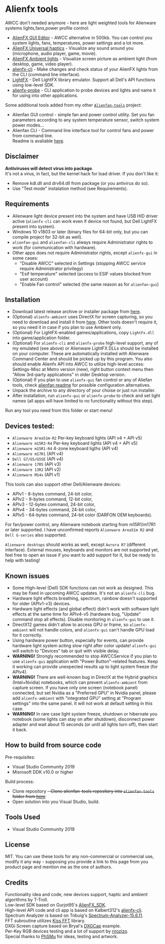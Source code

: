 # Alienfx tools
AWCC don't needed anymore - here are light weighted tools for Alienware systems lights,fans,power profile control:
- [AlienFX GUI Editor](/Doc/alienfx-gui.md) - AWCC alternative in 500kb. You can control you system lights, fans, temperatures, power settings and a lot more.
- [AlienFX Universal haptics](/Doc/alienfx-haptics.md) - Visualize any sound around you (microphone, audio player, game, movie).
- [AlienFX Ambient lights](/Doc/alienfx-ambient.md) - Visualize screen picture as ambient light (from desktop, game, video player).
- [alienfx-cli](/Doc/alienfx-cli.md) - Make changes and check status of your AlienFX lights from the CLI (command line interface).
- [LightFX](/Doc/LightFX.md) - Dell LightFX library emulator. Support all Dell's API functions using low-level SDK.
- [alienfx-probe](/Doc/alienfx-probe.md) - CLI application to probe devices and lights and name it for using into other applications.

Some additional tools added from my other [`Alienfan-tools`](https://github.com/T-Troll/alienfan-tools) project:
- Alienfan GUI control - simple fan and power control utility. Set you fan parameters according to any system temperature sensor, switch system power modes...
- Alienfan CLI - Command line interface tool for control fans and power from command line.  
Readme is avaliable [here](https://github.com/T-Troll/alienfan-tools).

## Disclaimer
**Antiviruses will detect virus into package**.  
It's not a virus, in fact, but the kernel hack for load driver. If you don't like it:
  - Remove kdl.dll and drv64.dll from package (or you antivirus do so).
  - Use "Test mode" instalation method (see Requirements).

## Requirements
- Alienware light device present into the system and have USB HID driver active (`alienfx-cli` can work even if device not found, but Dell LightFX present into system).
- Windows 10 v1803 or later (binary files for 64-bit only, but you can compile project for 32-bit as well).
- `alienfan-gui` and `alienfan-cli` always require Administrator rights to work (for communication with hardware).
- Other apps does not require Administrator rights, except `alienfx-gui` in some cases:
  - "Disable AWCC" selected in Settings (stopping AWCC service require Administrator privilegy)
  - "Esif temperature" selected (access to ESIF values blocked from user account)
  - "Enable Fan control" selected (the same reason as for `alienfan-gui`)

## Installation
- Download latest release archive or installer package from [here](https://github.com/T-Troll/alienfx-tools/releases).  
- (Optional) `alienfx-ambient` uses DirectX for screen capturing, so you need to download and install it from [here](https://www.microsoft.com/en-us/download/details.aspx?id=35). Other tools doesn't require it, so you need it in case if you plan to use Ambient only.
- (Optional) For LightFX-enabled games/applications, copy `LightFx.dll` into game/application folder.
- (Optional) For `alienfx-cli` and `alienfx-probe` high-level support, any of my emulated (see above) or Alienware LightFX DLLs should be installed on your computer. These are automatically installed with Alienware Command Center and should be picked up by this program. You also should enable Alienfx API into AWCC to utilize high-level access: Settings-Misc at Metro version (new), right button context menu then "Allow 3rd-party applications" in older Desktop version. 
- (Optional) If you plan to use `alienfx-gui` fan control or any of Aliefan tools, check [alienfan readme](https://github.com/T-Troll/alienfan-tools) for possible configuration alternatives.
- Unpack the archive to any directory of your choise or just run installer.  
- After installation, run `alienfx-gui` or `alienfx-probe` to check and set light names (all apps will have limited to no functionality without this step).  

Run any tool you need from this folder or start menu!

## Devices tested:
- `Alienware Area51m-R2` Per-key keyboard lights (API v4 + API v5)
- `Alienware m15R3-R4` Per-key keyboard lights (API v4 + API v5)
- `Alienware m15R1-R4` 4-zone keyboard ligths (API v4)
- `Alienware m17R1` (API v4) 
- `Dell G7/G5/G5SE` (API v4)
- `Alienware 17R5` (API v3)
- `Alienware 13R2` (API v2)
- `Alienware M14x` (API v1)

This tools can also support other Dell/Alienware devices:
- APIv1 - 8-bytes command, 24-bit color,
- APIv2 - 9-bytes command, 12-bit color,
- APIv3 - 12-bytes command, 24-bit color,
- APIv4 - 34-bytes command, 24-bit color,
- APIv5 - 64-bytes command, 24-bit color (DARFON OEM keyboards).

For fan/power control, any Alienware notebook starting from m15R1/m17R1 or later supported. I have unconfirmed reports `Alienware Area51m R2` and `Dell G-series` also supported.

`Alienware desktops` should works as well, except `Aurora R7` (different interface).
External mouses, keyboards and monitors are not supported yet, feel free to open an issue if you want to add support for it, but be ready to help with testing!

## Known issues
- Some High-level (Dell) SDK functions can not work as designed. This may be fixed in upcoming AWCC updates. It's not an `alienfx-cli` bug.
- Hardware light effects breathing, spectrum, rainbow doesn't supported for older (APIv1-v3) devices.
- Hardware light effects (and global effect) didn't work with software light effects at the same time for APIv4-v5 (hardware bug, "Update" command stop all effects). Disable monitoring in `alienfx-gui` to use it.
- DirectX12 games didn't allow to access GPU or frame, so `alienfx-ambient` will not handle colors, and `alienfx-gui` can't handle GPU load for it correctly.
- Using hardware power button, especially for events, can provide hardware light system acting slow right after color update! `alienfx-gui` will switch to "Devices" tab or quit with visible delay.
- **WARNING!** Strongly recommended to stop AWCCService if you plan to use `alienfx-gui` application with "Power Button"-related features. Keep it working can provide unexpected results up to light system freeze (for APIv4).
- **WARNING!** There are well-known bug in DirectX at the Hybrid graphics (Intel+Nvidia) notebooks, which can prevent `alienfx-ambient` from capture screen. If you have only one screen (notebook panel) connected, but set Nvidia as a "Preferred GPU" in Nvidia panel, please add `alienfx-ambient` with "integrated GPU" setting at "Program settings" into the same panel. It will not work at default setting in this case.
- **WARNING!** In rare case light system freeze, shutdown or hibernate you notebook (some lights can stay on after shutdown), disconnect power adapter and wait about 15 seconds (or until all lights turn off), then start it back.

## How to build from source code

Pre-requisites:
- Visual Studio Community 2019
- Misrosoft DDK v10.0 or higher

Build process:
- Clone repository
<s>- Clone alienfan-tools repository into `alienfan-tools` folder from [here](https://github.com/T-Troll/alienfan-tools)</s>
- Open solution into you Visual Studio, build.

## Tools Used
* Visual Studio Community 2019

## License
MIT. You can use these tools for any non-commercial or commercial use, modify it any way - supposing you provide a link to this page from you product page and mention me as the one of authors.

## Credits
Functionality idea and code, new devices support, haptic and ambient algorithms by T-Troll.  
Low-level SDK based on Gurjot95's [AlienFX_SDK](https://github.com/Gurjot95/AlienFX-SDK).  
High-level API code and cli app is based on Kalbert312's [alienfx-cli](https://github.com/kalbert312/alienfx-cli).  
Spectrum Analyzer is based on Tnbuig's [Spectrum-Analyzer-15.6.11](https://github.com/tnbuig/Spectrum-Analyzer-15.6.11).  
FFT subroutine utilizes [Kiss FFT](https://sourceforge.net/projects/kissfft/) library.  
DXGi Screen capture based on Bryal's [DXGCap](https://github.com/bryal/DXGCap) example.  
Per-Key RGB devices testing and a lot of support by [rirozizo](https://github.com/rirozizo).  
Special thanks to [PhSMu](https://github.com/PhSMu) for ideas, testing and artwork.
